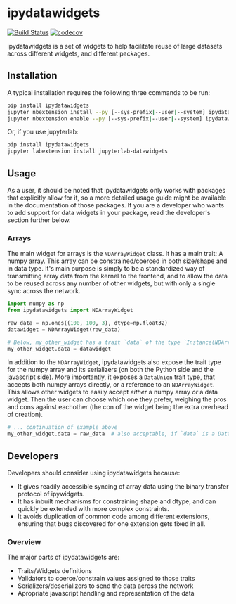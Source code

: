 
# ipydatawidgets

[![Build Status](https://travis-ci.org/vidartf/ipydatawidgets.svg?branch=master)](https://travis-ci.org/vidartf/ipydatawidgets)
[![codecov](https://codecov.io/gh/vidartf/ipydatawidgets/branch/master/graph/badge.svg)](https://codecov.io/gh/vidartf/ipydatawidgets)


ipydatawidgets is a set of widgets to help facilitate reuse of large datasets
across different widgets, and different packages.


## Installation

A typical installation requires the following three commands to be run:

```bash
pip install ipydatawidgets
jupyter nbextension install --py [--sys-prefix|--user|--system] ipydatawidgets
jupyter nbextension enable --py [--sys-prefix|--user|--system] ipydatawidgets
```

Or, if you use jupyterlab:

```bash
pip install ipydatawidgets
jupyter labextension install jupyterlab-datawidgets
```

## Usage

As a user, it should be noted that ipydatawidgets only works with packages that
explicitly allow for it, so a more detailed usage guide might be available in the
documentation of those packages. If you are a developer who wants to add support
for data widgets in your package, read the developer's section further below.

### Arrays

The main widget for arrays is the `NDArrayWidget` class. It has a main trait: A
numpy array. This array can be constrained/coerced in both size/shape and in data
type. It's main purpose is simply to be a standardized way of transmitting array
data from the kernel to the frontend, and to allow the data to be reused across
any number of other widgets, but with only a single sync across the network.

```python
import numpy as np
from ipydatawidgets import NDArrayWidget

raw_data = np.ones((100, 100, 3), dtype=np.float32)
datawidget = NDArrayWidget(raw_data)

# Below, my_other_widget has a trait `data` of the type `Instance(NDArrayWidget)`
my_other_widget.data = datawidget
```

In addition to the `NDArrayWidget`, ipydatawidgets also expose the trait type for
the numpy array and its serializers (on both the Python side and the javascript
side). More importantly, it exposes a `DataUnion` trait type, that accepts both
numpy arrays directly, or a reference to an `NDArrayWidget`. This allows other
widgets to easily accept *either* a numpy array *or* a data widget. Then the user
can choose which one they prefer, weighing the pros and cons against eachother
(the con of the widget being the extra overhead of creation).

```python
# ... continuation of example above
my_other_widget.data = raw_data  # also acceptable, if `data` is a DataUnion
```


## Developers

Developers should consider using ipydatawidgets because:

- It gives readily accessible syncing of array data using the binary transfer
  protocol of ipywidgets.
- It has inbuilt mechanisms for constraining shape and dtype, and can quickly
  be extended with more complex constraints.
- It avoids duplication of common code among different extensions, ensuring
  that bugs discovered for one extension gets fixed in all.


### Overview

The major parts of ipydatawidgets are:

- Traits/Widgets definitions
- Validators to coerce/constrain values assigned to those traits
- Serializers/deserializers to send the data across the network
- Apropriate javascript handling and representation of the data
